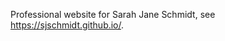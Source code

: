 Professional website for Sarah Jane Schmidt, see <a href='https://sjschmidt.github.io/'>https://sjschmidt.github.io/</a>.